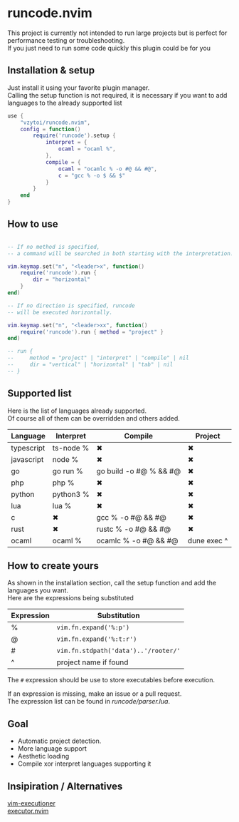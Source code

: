 # runcode.nvim

This project is currently not intended to run large projects  but is perfect for performance testing or troubleshooting.<br/>
If you just need to run some code quickly this plugin could be for you

## Installation & setup

Just install it using your favorite plugin manager.<br/>
Calling the setup function is not required, it is necessary if you want to add languages to the already supported list

```lua
use {
    "vzytoi/runcode.nvim",
    config = function()
        require('runcode').setup {
            interpret = {
                ocaml = "ocaml %",
            },
            compile = {
                ocaml = "ocamlc % -o #@ && #@",
                c = "gcc % -o $ && $"
            }
        }
    end
}
```

## How to use

```lua

-- If no method is specified, 
-- a command will be searched in both starting with the interpretation.

vim.keymap.set("n", "<leader>x", function()
    require('runcode').run {
        dir = "horizontal"
    }
end)

-- If no direction is specified, runcode
-- will be executed horizontally.

vim.keymap.set("n", "<leader>xx", function()
    require('runcode').run { method = "project" }
end)

-- run {
--     method = "project" | "interpret" | "compile" | nil
--     dir = "vertical" | "horizontal" | "tab" | nil
-- } 


```


## Supported list

Here is the list of languages already supported.<br/>
Of course all of them can be overridden and others added. 

| Language   | Interpret  | Compile                | Project
|------------|------------|------------------------|-----------
| typescript | ts-node %  | ✖                      | ✖
| javascript | node %     | ✖                      | ✖
| go         | go run %   | go build -o #@ % && #@ | ✖
| php        | php %      | ✖                      | ✖
| python     | python3 %  | ✖                      | ✖
| lua        | lua %      | ✖                      | ✖
| c          | ✖          | gcc % -o #@ && #@      | ✖
| rust       | ✖          | rustc % -o #@ && #@    | ✖      
| ocaml      | ocaml %    | ocamlc % -o #@ && #@   | dune exec ^

## How to create yours

As shown in the installation section, call the setup function and add the languages you want.<br/>
Here are the expressions being substituted

| Expression | Substitution                         | 
|------------|--------------------------------------|
| %          | `vim.fn.expand('%:p')`               |
| @          | `vim.fn.expand('%:t:r')`             |
| #          | `vim.fn.stdpath('data')..'/rooter/'` |
| ^          | project name if found                |

The `#` expression should be use to store executables before execution.

If an expression is missing, make an issue or a pull request.<br/>
The expression list can be found in _runcode/parser.lua_. 

## Goal

- Automatic project detection.
- More language support
- Aesthetic loading
- Compile xor interpret languages supporting it

## Insipiration / Alternatives

[vim-executioner](https://github.com/EvanQuan/vim-executioner)<br/>
[executor.nvim](https://github.com/google/executor.nvim)

